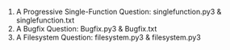 1. A Progressive Single-Function Question: singlefunction.py3 & singlefunction.txt
2. A Bugfix Question: Bugfix.py3 & Bugfix.txt
3. A Filesystem Question: filesystem.py3 & filesystem.py3
